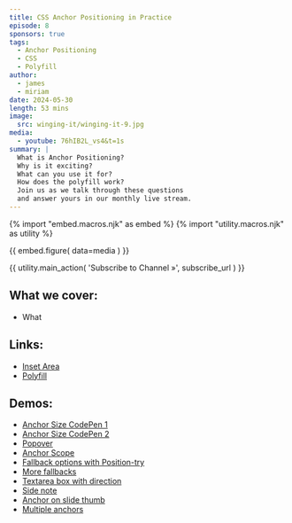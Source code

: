 ```yaml
---
title: CSS Anchor Positioning in Practice
episode: 8
sponsors: true
tags:
  - Anchor Positioning
  - CSS
  - Polyfill
author:
  - james
  - miriam
date: 2024-05-30
length: 53 mins
image:
  src: winging-it/winging-it-9.jpg
media:
  - youtube: 76hIB2L_vs4&t=1s
summary: |
  What is Anchor Positioning?
  Why is it exciting?
  What can you use it for?
  How does the polyfill work?
  Join us as we talk through these questions
  and answer yours in our monthly live stream.
---
```


{% import "embed.macros.njk" as embed %}
{% import "utility.macros.njk" as utility %}

{{ embed.figure(
  data=media
) }}

{{ utility.main_action(
  'Subscribe to Channel »',
  subscribe_url
) }}

## What we cover:

- What

## Links:

- [Inset Area](https://anchor-tool.com/)
- [Polyfill](https://github.com/oddbird/css-anchor-positioning)

## Demos:

- [Anchor Size CodePen 1](https://codepen.io/jamessw/pen/dyENqQz)
- [Anchor Size CodePen 2](https://codepen.io/jamessw/pen/OJYWorB)
- [Popover](https://codepen.io/jamessw/pen/MWdjjQj)
- [Anchor Scope](https://codepen.io/jamessw/pen/dyEXKeP)
- [Fallback options with Position-try](https://codepen.io/jamessw/pen/abrZPQY)
- [More fallbacks](https://codepen.io/jamessw/pen/OJYbjyE)
- [Textarea box with direction](https://codepen.io/jamessw/pen/qBGNgdL)
- [Side note](https://codepen.io/jamessw/pen/gOJMyjN)
- [Anchor on slide thumb](https://codepen.io/jamessw/pen/KKLMJKm)
- [Multiple anchors](https://codepen.io/jamessw/pen/ZENpWao)
